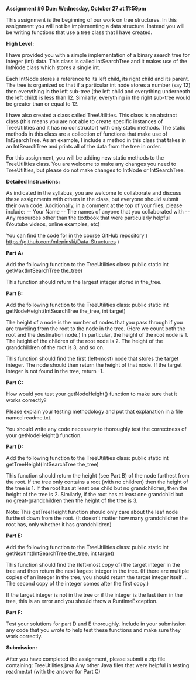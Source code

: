 **Assignment #6**
**Due: Wednesday, October 27 at 11:59pm**

This assignment is the beginning of our work on tree structures. In this assignment you will not be implementing a data structure. Instead you will be writing functions that use a tree class that I have created.

**High Level:**

I have provided you with a simple implementation of a binary search tree for integer (int) data. This class is called IntSearchTree and it makes use of the IntNode class which stores a single int. 

Each IntNode stores a reference to its left child, its right child and its parent. The tree is organized so that if a particular int node stores a number (say 12) then everything in the left sub-tree (the left child and everything underneath the left child) is less than 12. Similarly, everything in the right sub-tree would be greater than or equal to 12. 

I have also created a class called TreeUtilities. This class is an abstract class (this means you are not able to create specific instances of TreeUtilities and it has no constructor) with only static methods. The static methods in this class are a collection of functions that make use of IntSearchTree. As an example, I include a method in this class that takes in an IntSearchTree and prints all of the data from the tree in order. 

For this assignment, you will be adding new static methods to the TreeUtilities class. You are welcome to make any changes you need to TreeUtilties, but please do not make changes to IntNode or IntSearchTree.













**Detailed Instructions:**

As indicated in the syllabus, you are welcome to collaborate and discuss these assignments with others in the class,  but everyone should submit their own code. Additionally, in a comment at the top of your files, please include:
-- Your Name
-- The names of anyone that you collaborated with
-- Any resources other than the textbook that were particularly helpful (Youtube videos, online examples, etc) 

You can find the code for in the course GitHub repository
( https://github.com/mlepinski/Data-Structures )


**Part A:**

Add the following function to the TreeUtilities class:
	public static int getMax(IntSearchTree  the_tree)

This function should return the largest integer stored in the_tree.


**Part B:**

Add the following function to the TreeUtilities class:
	public static int getNodeHeight(IntSearchTree  the_tree, int target)

The height of a node is the number of nodes that you pass through if you are traveling from the root to the node in the tree. (Here we count both the root and the destination node.) In particular, the height of the root node is 1. The height of the children of the root node is 2. The height of the grandchildren of the root is 3, and so on.

This function should find the first (left-most) node that stores the target integer. The node should then return the height of that node. If the target integer is not found in the tree, return -1.


**Part C:**

How would you test your getNodeHeight() function to make sure that it works correctly? 

Please explain your testing methodology and put that explanation in a file named readme.txt. 

You should write any code necessary to thoroughly test the correctness of your getNodeHeight() function.

**Part D:**

Add the following function to the TreeUtilities class:
	public static int getTreeHeight(IntSearchTree  the_tree)

This function should return the height (see Part B) of the node furthest from the root. If the tree only contains a root (with no children) then the height of the tree is 1. If the root has at least one child but no grandchildren, then the height of the tree is 2. Similarly, if the root has at least one grandchild but no great-grandchildren then the height of the tree is 3.

Note: This getTreeHeight function should only care about the leaf node furthest down from the root. (It doesn't matter how many grandchildren the root has, only whether it has grandchildren)

**Part E:** 

Add the following function to the TreeUtilities class:
	public static int getNextInt(IntSearchTree  the_tree, int target)

This function should find the (left-most copy of) the target  integer in the tree and then return the next largest integer in the tree. (If there are multiple copies of an integer in the tree, you should return the target integer itself … The second copy of the integer comes after the first copy.)

If the target integer is not in the tree or if the integer is the last item in the tree, this is an error and you should throw a RuntimeException.

**Part F:** 

Test your solutions for part D and E thoroughly. Include in your submission any code that you wrote to help test these functions and make sure they work correctly. 


**Submission:**

After you have completed the assignment, please submit a zip file containing:
     TreeUtilities.java
     Any other Java files that were helpful in testing
     readme.txt  (with the answer for Part C)
